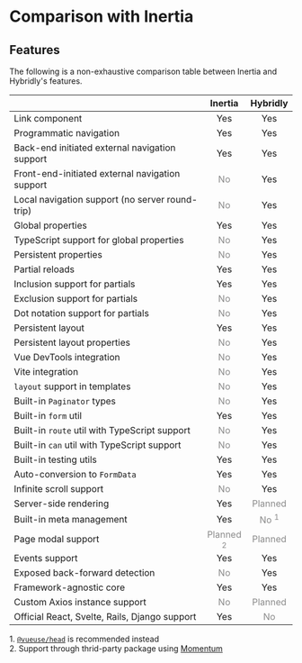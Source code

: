 # Comparison with Inertia

## Features

The following is a non-exhaustive comparison table between Inertia and Hybridly's features.

|                                                 |                   Inertia                    |                Hybridly                 |
| ----------------------------------------------- | :------------------------------------------: | :-------------------------------------: |
| Link component                                  |                     Yes                      |                   Yes                   |
| Programmatic navigation                         |                     Yes                      |                   Yes                   |
| Back-end initiated external navigation support  |                     Yes                      |                   Yes                   |
| Front-end-initiated external navigation support |          <span class="no">No</span>          |                   Yes                   |
| Local navigation support (no server round-trip) |          <span class="no">No</span>          |                   Yes                   |
| Global properties                               |                     Yes                      |                   Yes                   |
| TypeScript support for global properties        |          <span class="no">No</span>          |                   Yes                   |
| Persistent properties                           |          <span class="no">No</span>          |                   Yes                   |
| Partial reloads                                 |                     Yes                      |                   Yes                   |
| Inclusion support for partials                  |                     Yes                      |                   Yes                   |
| Exclusion support for partials                  |          <span class="no">No</span>          |                   Yes                   |
| Dot notation support for partials               |          <span class="no">No</span>          |                   Yes                   |
| Persistent layout                               |                     Yes                      |                   Yes                   |
| Persistent layout properties                    |          <span class="no">No</span>          |                   Yes                   |
| Vue DevTools integration                        |          <span class="no">No</span>          |                   Yes                   |
| Vite integration                                |          <span class="no">No</span>          |                   Yes                   |
| `layout` support in templates                   |          <span class="no">No</span>          |                   Yes                   |
| Built-in `Paginator` types                      |          <span class="no">No</span>          |                   Yes                   |
| Built-in `form` util                            |                     Yes                      |                   Yes                   |
| Built-in `route` util with TypeScript support   |          <span class="no">No</span>          |                   Yes                   |
| Built-in `can` util with TypeScript support     |          <span class="no">No</span>          |                   Yes                   |
| Built-in testing utils                          |                     Yes                      |                   Yes                   |
| Auto-conversion to `FormData`                   |                     Yes                      |                   Yes                   |
| Infinite scroll support                         |          <span class="no">No</span>          |                   Yes                   |
| Server-side rendering                           |                     Yes                      |     <span class="no">Planned</span>     |
| Built-in meta management                        |                     Yes                      | <span class="no">No <sup>1</sup></span> |
| Page modal support                              | <span class="no">Planned <sup>2</sup></span> |     <span class="no">Planned</span>     |
| Events support                                  |                     Yes                      |                   Yes                   |
| Exposed back-forward detection                  |          <span class="no">No</span>          |                   Yes                   |
| Framework-agnostic core                         |                     Yes                      |                   Yes                   |
| Custom Axios instance support                   |          <span class="no">No</span>          |     <span class="no">Planned</span>     |
| Official React, Svelte, Rails, Django support   |                     Yes                      |       <span class="no">No</span>        |

<div class="opacity-80">
  1. <a href="https://github.com/vueuse/head"><code>@vueuse/head</code></a> is recommended instead <br />
  2. Support through thrid-party package using <a href="https://github.com/lepikhinb/momentum-modal">Momentum</a>
</div>

<style>
.no {
  opacity: .5;
}

tbody > tr > td {
  width: 100%;
}
</style>

